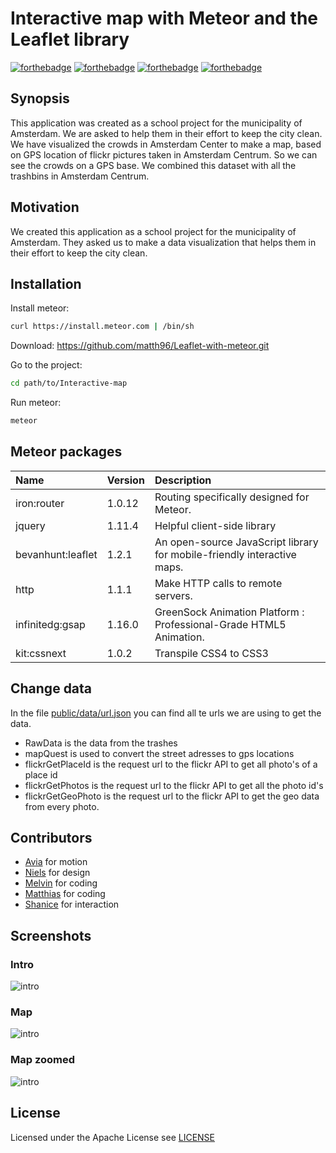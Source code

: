 # Interactive map with Meteor and the Leaflet library
[![forthebadge](http://forthebadge.com/images/badges/built-with-love.svg)](http://informotion.meteor.com)
[![forthebadge](http://forthebadge.com/images/badges/uses-html.svg)](http://informotion.meteor.com)
[![forthebadge](http://forthebadge.com/images/badges/uses-js.svg)](http://informotion.meteor.com)
[![forthebadge](http://forthebadge.com/images/badges/uses-css.svg)](http://informotion.meteor.com)

## Synopsis
This application was created as a school project for the municipality of Amsterdam. We are asked to help them in their effort to keep the city clean. We have visualized the crowds in Amsterdam Center to make a map, based on GPS location of flickr pictures taken in Amsterdam Centrum. So we can see the crowds on a GPS base. We combined this dataset with all the trashbins in Amsterdam Centrum.

## Motivation
We created this application as a school project for the municipality of Amsterdam. They asked us to make a data visualization that helps them in their effort to keep the city clean.

## Installation
Install meteor:

```bash
curl https://install.meteor.com | /bin/sh
```

Download:
https://github.com/matth96/Leaflet-with-meteor.git

Go to the project:

```bash
cd path/to/Interactive-map
```

Run meteor:
```bash
meteor
```


## Meteor packages
Name              | Version | Description
:---------------- | :-----  | :-------------------------------------------------------------------
iron:router       | 1.0.12  | Routing specifically designed for Meteor.
jquery       | 1.11.4  | Helpful client-side library
bevanhunt:leaflet | 1.2.1   | An open-source JavaScript library for mobile-friendly interactive maps.
http              | 1.1.1   | Make HTTP calls to remote servers.
infinitedg:gsap   | 1.16.0  | GreenSock Animation Platform : Professional-Grade HTML5 Animation.
kit:cssnext       | 1.0.2   | Transpile CSS4 to CSS3


## Change data
In the file [public/data/url.json](https://github.com/matth96/Interactive-map/blob/master/public/data/url.json) you can find all te urls we are using to get the data.

- RawData is the data from the trashes
- mapQuest is used to convert the street adresses to gps locations
- flickrGetPlaceId is the request url to the flickr API to get all photo's of a place id
- flickrGetPhotos is the request url to the flickr API to get all the photo id's
- flickrGetGeoPhoto is the request url to the flickr API to get the geo data from every photo.


## Contributors
 - [Avia]() for motion
 - [Niels](http://cremind.nl) for design
 - [Melvin](http://oege.ie.hva.nl/~reijnom001/testportfolio/index.html) for coding
 - [Matthias](http://mdolstra.me) for coding
 - [Shanice](http://www.shanicedesign.com) for interaction

## Screenshots

### Intro
![intro](https://raw.githubusercontent.com/matth96/Interactive-map/master/intro.png)

### Map
![intro](https://raw.githubusercontent.com/matth96/Interactive-map/master/normal.png)

### Map zoomed
![intro](https://raw.githubusercontent.com/matth96/Interactive-map/master/zoomed.png)


## License
Licensed under the  Apache License  see [LICENSE](https://github.com/matth96/Interactive-map/blob/master/LICENSE.md)

